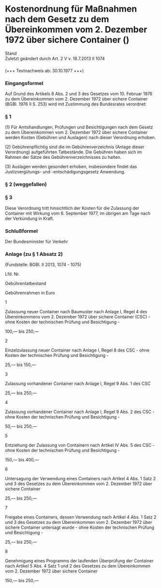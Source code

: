Kostenordnung für Maßnahmen nach dem Gesetz zu dem Übereinkommen vom 2. Dezember 1972 über sichere Container ()
===============================================================================================================

Stand  
Zuletzt geändert durch Art. 2 V v. 18.7.2013 II 1074

### 

(+++ Textnachweis ab: 30.10.1977 +++)

### Eingangsformel

Auf Grund des Artikels 8 Abs. 2 und 3 des Gesetzes vom 10. Februar 1976 zu dem Übereinkommen vom 2. Dezember 1972 über sichere Container (BGBl. 1976 II S. 253) wird mit Zustimmung des Bundesrates verordnet:

### § 1

(1) Für Amtshandlungen, Prüfungen und Besichtigungen nach dem Gesetz zu dem Übereinkommen vom 2. Dezember 1972 über sichere Container werden Kosten (Gebühren und Auslagen) nach dieser Verordnung erhoben.

(2) Gebührenpflichtig sind die im Gebührenverzeichnis (Anlage dieser Verordnung) aufgeführten Tatbestände. Die Gebühren haben sich im Rahmen der Sätze des Gebührenverzeichnisses zu halten.

(3) Auslagen werden gesondert erhoben, insbesondere findet das Justizvergütungs- und -entschädigungsgesetz Anwendung.

### § 2 (weggefallen)

### § 3

Diese Verordnung tritt hinsichtlich der Kosten für die Zulassung der Container mit Wirkung vom 6. September 1977, im übrigen am Tage nach der Verkündung in Kraft.

### Schlußformel

Der Bundesminister für Verkehr

### Anlage (zu § 1 Absatz 2)

(Fundstelle: BGBl. II 2013, 1074 - 1075)

Lfd. Nr.

Gebührentatbestand

Gebührenrahmen in Euro

1

Zulassung neuer Container nach Baumuster nach Anlage I, Regel 4 des Übereinkommens vom 2. Dezember 1972 über sichere Container (CSC) - ohne Kosten der technischen Prüfung und Besichtigung -

100,— bis 250,—

2

Einzelzulassung neuer Container nach Anlage I, Regel 8 des CSC - ohne Kosten der technischen Prüfung und Besichtigung -

25,— bis 150,—

3

Zulassung vorhandener Container nach Anlage I, Regel 9 Abs. 1 des CSC

25,— bis 250,—

4

Zulassung vorhandener Container nach Anlage I, Regel 9 Abs. 2 des CSC - ohne Kosten der technischen Prüfung und Besichtigung -

50,— bis 250,—

5

Entziehung der Zulassung von Containern nach Artikel IV Abs. 5 des CSC - ohne Kosten der technischen Prüfung und Besichtigung -

150,— bis 400,—

6

Untersagung der Verwendung eines Containers nach Artikel 4 Abs. 1 Satz 2 und 3 des Gesetzes zu dem Übereinkommen vom 2. Dezember 1972 über sichere Container

25,— bis 250,—

7

Freigabe eines Containers, dessen Verwendung nach Artikel 4 Abs. 1 Satz 2 und 3 des Gesetzes zu dem Übereinkommen vom 2. Dezember 1972 über sichere Container untersagt wurde - ohne Kosten der technischen Prüfung und Besichtigung -

25,— bis 250,—

8

Genehmigung eines Programms der laufenden Überprüfung der Container nach Artikel 5 Abs. 4 Satz 1 und 2 des Gesetzes zu dem Übereinkommen vom 2. Dezember 1972 über sichere Container

150,— bis 250,—
